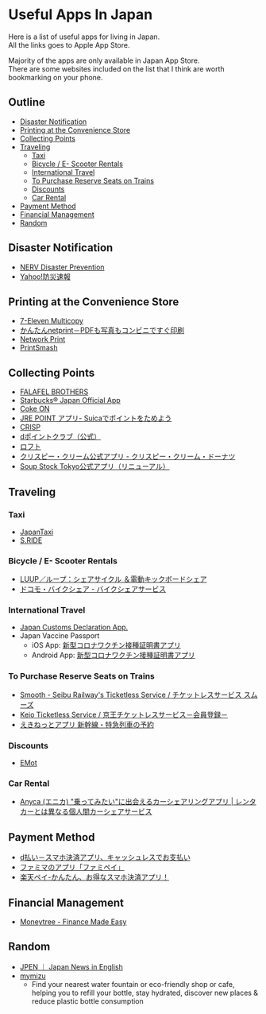 # Useful Apps In Japan

Here is a list of useful apps for living in Japan.  
All the links goes to Apple App Store.

Majority of the apps are only available in Japan App Store.  
There are some websites included on the list that I think are worth bookmarking on your phone.

## Outline <!-- omit in toc -->
<!-- markdownlint-disable MD007 -->
* [Disaster Notification](#disaster-notification)
* [Printing at the Convenience Store](#printing-at-the-convenience-store)
* [Collecting Points](#collecting-points)
* [Traveling](#traveling)
  * [Taxi](#taxi)
  * [Bicycle / E- Scooter Rentals](#bicycle--e--scooter-rentals)
  * [International Travel](#international-travel)
  * [To Purchase Reserve Seats on Trains](#to-purchase-reserve-seats-on-trains)
  * [Discounts](#discounts)
  * [Car Rental](#car-rental)
* [Payment Method](#payment-method)
* [Financial Management](#financial-management)
* [Random](#random)
<!-- markdownlint-enable MD007 -->

## Disaster Notification
  * [NERV Disaster Prevention](https://apps.apple.com/us/app/nerv-disaster-prevention/id1472338480)
  * [Yahoo!防災速報](https://apps.apple.com/jp/app/yahoo-%E9%98%B2%E7%81%BD%E9%80%9F%E5%A0%B1/id481914139?l=en)

## Printing at the Convenience Store
  * [7-Eleven Multicopy](https://apps.apple.com/jp/app/7-eleven-multicopy/id1562641276?l=en)
  * [かんたんnetprint－PDFも写真もコンビニですぐ印刷](https://apps.apple.com/jp/app/%E3%81%8B%E3%82%93%E3%81%9F%E3%82%93netprint-pdf%E3%82%82%E5%86%99%E7%9C%9F%E3%82%82%E3%82%B3%E3%83%B3%E3%83%93%E3%83%8B%E3%81%A7%E3%81%99%E3%81%90%E5%8D%B0%E5%88%B7/id1552990335?l=en)
  * [Network Print](https://apps.apple.com/jp/app/network-print/id454644833?l=en)
  * [PrintSmash](https://apps.apple.com/jp/app/printsmash/id551942662?l=en)

## Collecting Points
  * [FALAFEL BROTHERS](https://apps.apple.com/jp/app/falafel-brothers/id1600835220?l=en)
  * [Starbucks® Japan Official App](https://apps.apple.com/jp/app/starbucks-japan-official-app/id1113037275?l=en)
  * [Coke ON](https://apps.apple.com/jp/app/coke-on/id1088184021?l=en)
  * [JRE POINT アプリ- Suicaでポイントをためよう](https://apps.apple.com/jp/app/jre-point-%E3%82%A2%E3%83%97%E3%83%AA-suica%E3%81%A7%E3%83%9D%E3%82%A4%E3%83%B3%E3%83%88%E3%82%92%E3%81%9F%E3%82%81%E3%82%88%E3%81%86/id1081293054?l=en)
  * [CRISP](https://apps.apple.com/jp/app/crisp/id1526776438?l=en)
  * [dポイントクラブ（公式）](https://apps.apple.com/jp/app/d%E3%83%9D%E3%82%A4%E3%83%B3%E3%83%88%E3%82%AF%E3%83%A9%E3%83%96-%E5%85%AC%E5%BC%8F/id821434357?l=en)
  * [ロフト](https://apps.apple.com/jp/app/%E3%83%AD%E3%83%95%E3%83%88/id930782276?l=en)
  * [クリスピー・クリーム公式アプリ - クリスピー・クリーム・ドーナツ](https://krispykreme.jp/app/)
  * [Soup Stock Tokyo公式アプリ（リニューアル）](https://apps.apple.com/jp/app/soup-stock-tokyo%E5%85%AC%E5%BC%8F%E3%82%A2%E3%83%97%E3%83%AA-%E3%83%AA%E3%83%8B%E3%83%A5%E3%83%BC%E3%82%A2%E3%83%AB/id1505915261?l=en)

## Traveling

### Taxi
  * [JapanTaxi](https://apps.apple.com/jp/app/japantaxi/id481647073?l=en)
  * [S.RIDE](https://apps.apple.com/jp/app/s-ride/id1458325928?l=en)

### Bicycle / E- Scooter Rentals
  * [LUUP／ループ：シェアサイクル ＆電動キックボードシェア](https://apps.apple.com/jp/app/luup-%E3%83%AB%E3%83%BC%E3%83%97-%E3%82%B7%E3%82%A7%E3%82%A2%E3%82%B5%E3%82%A4%E3%82%AF%E3%83%AB-%E9%9B%BB%E5%8B%95%E3%82%AD%E3%83%83%E3%82%AF%E3%83%9C%E3%83%BC%E3%83%89%E3%82%B7%E3%82%A7%E3%82%A2/id1445630390?l=en)
  * [ドコモ・バイクシェア - バイクシェアサービス](https://apps.apple.com/jp/app/%E3%83%89%E3%82%B3%E3%83%A2-%E3%83%90%E3%82%A4%E3%82%AF%E3%82%B7%E3%82%A7%E3%82%A2-%E3%83%90%E3%82%A4%E3%82%AF%E3%82%B7%E3%82%A7%E3%82%A2%E3%82%B5%E3%83%BC%E3%83%93%E3%82%B9/id1475196715?l=en)

### International Travel
  * [Japan Customs Declaration App.](https://apps.apple.com/jp/app/japan-customs-declaration-app/id1454991621?l=en)
  * Japan Vaccine Passport
    * iOS App: [新型コロナワクチン接種証明書アプリ](https://apps.apple.com/us/app/id1593815264)
    * Android App: [新型コロナワクチン接種証明書アプリ](https://play.google.com/store/apps/details?id=jp.go.digital.vrs.vpa)

### To Purchase Reserve Seats on Trains
  * [Smooth - Seibu Railway's Ticketless Service / チケットレスサービス スムーズ](https://www.seibunra.jp/smooth/)
  * [Keio Ticketless Service / 京王チケットレスサービス－会員登録－](https://www.keio-ticketless.jp/keio-web/sp/member/registration_input.xhtml)
  * [えきねっとアプリ 新幹線・特急列車の予約](https://apps.apple.com/jp/app/%E3%81%88%E3%81%8D%E3%81%AD%E3%81%A3%E3%81%A8%E3%82%A2%E3%83%97%E3%83%AA-%E6%96%B0%E5%B9%B9%E7%B7%9A-%E7%89%B9%E6%80%A5%E5%88%97%E8%BB%8A%E3%81%AE%E4%BA%88%E7%B4%84/id1484923959?l=en)

### Discounts
  * [EMot](https://apps.apple.com/jp/app/emot/id1472652885?l=en)

### Car Rental
  * [Anyca (エニカ) "乗ってみたい"に出会えるカーシェアリングアプリ | レンタカーとは異なる個人間カーシェアサービス](https://anyca.net/)

## Payment Method
  * [d払い－スマホ決済アプリ、キャッシュレスでお支払い](https://apps.apple.com/jp/app/d%E6%89%95%E3%81%84-%E3%82%B9%E3%83%9E%E3%83%9B%E6%B1%BA%E6%B8%88%E3%82%A2%E3%83%97%E3%83%AA-%E3%82%AD%E3%83%A3%E3%83%83%E3%82%B7%E3%83%A5%E3%83%AC%E3%82%B9%E3%81%A7%E3%81%8A%E6%94%AF%E6%89%95%E3%81%84/id1328132872?l=en)
  * [ファミマのアプリ「ファミペイ」](https://apps.apple.com/jp/app/%E3%83%95%E3%82%A1%E3%83%9F%E3%83%9E%E3%81%AE%E3%82%A2%E3%83%97%E3%83%AA-%E3%83%95%E3%82%A1%E3%83%9F%E3%83%9A%E3%82%A4/id1138196572?l=en)
  * [楽天ペイ-かんたん、お得なスマホ決済アプリ！](https://apps.apple.com/jp/app/%E6%A5%BD%E5%A4%A9%E3%83%9A%E3%82%A4-%E3%81%8B%E3%82%93%E3%81%9F%E3%82%93-%E3%81%8A%E5%BE%97%E3%81%AA%E3%82%B9%E3%83%9E%E3%83%9B%E6%B1%BA%E6%B8%88%E3%82%A2%E3%83%97%E3%83%AA/id1139755229?l=en)

## Financial Management
  * [Moneytree - Finance Made Easy](https://apps.apple.com/jp/app/moneytree-finance-made-easy/id586847189?l=en)

## Random
  * [JPEN ｜ Japan News in English](https://jp-en.site/)
  * [mymizu](https://go.mymizu.co/ios-en)
    * Find your nearest water fountain or eco-friendly shop or cafe, helping you to refill your bottle, stay hydrated, discover new places & reduce plastic bottle consumption
